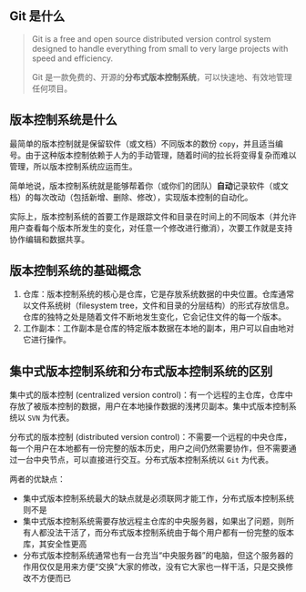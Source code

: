 ## Git 是什么

> Git is a free and open source distributed version control system designed to handle everything from small to very large projects with speed and efficiency.
> 
> Git 是一款免费的、开源的**分布式版本控制系统**，可以快速地、有效地管理任何项目。

## 版本控制系统是什么

最简单的版本控制就是保留软件（或文档）不同版本的数份 `copy`，并且适当编号。由于这种版本控制依赖于人为的手动管理，随着时间的拉长将变得复杂而难以管理，所以版本控制系统应运而生。

简单地说，版本控制系统就是能够帮着你（或你们的团队）**自动**记录软件（或文档）的每次改动（包括新增、删除、修改），实现版本控制的自动化。

实际上，版本控制系统的首要工作是跟踪文件和目录在时间上的不同版本（并允许用户查看每个版本所发生的变化，对任意一个修改进行撤消），次要工作就是支持协作编辑和数据共享。


## 版本控制系统的基础概念

1. 仓库：版本控制系统的核心是仓库，它是存放系统数据的中央位置。仓库通常以文件系统树（filesystem tree，文件和目录的分层结构）的形式存放信息。仓库的独特之处是随着文件不断地发生变化，它会记住文件的每一个版本。
2. 工作副本：工作副本是仓库的特定版本数据在本地的副本，用户可以自由地对它进行操作。

## 集中式版本控制系统和分布式版本控制系统的区别

集中式的版本控制 (centralized version control)：有一个远程的主仓库，仓库中存放了被版本控制的数据，用户在本地操作数据的浅拷贝副本。集中式版本控制系统以 `SVN` 为代表。

分布式的版本控制 (distributed version control)：不需要一个远程的中央仓库，每一个用户在本地都有一份完整的版本历史，用户之间仍然需要协作，但不需要通过一台中央节点，可以直接进行交互。分布式版本控制系统以 `Git` 为代表。

两者的优缺点：

+ 集中式版本控制系统最大的缺点就是必须联网才能工作，分布式版本控制系统则不是
+ 集中式版本控制系统需要存放远程主仓库的中央服务器，如果出了问题，则所有人都没法干活了，而分布式版本控制系统由于每个用户都有一份完整的版本库，其安全性更高
+ 分布式版本控制系统通常也有一台充当“中央服务器”的电脑，但这个服务器的作用仅仅是用来方便“交换”大家的修改，没有它大家也一样干活，只是交换修改不方便而已